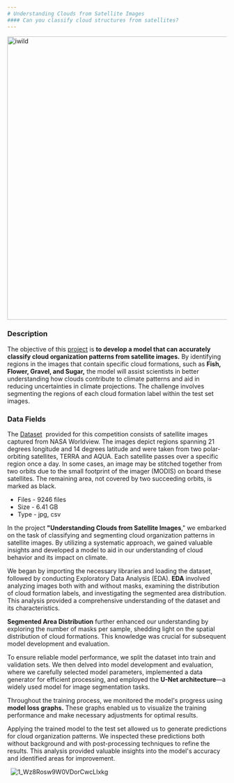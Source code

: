 ```yaml
---
# Understanding Clouds from Satellite Images
#### Can you classify cloud structures from satellites?
---
```


<img alt="iwild" src="https://storage.googleapis.com/kaggle-media/competitions/MaxPlanck/Teaser_AnimationwLabels.gif" width="650px"/>


### **Description**

The objective of this [project](https://www.kaggle.com/c/understanding_cloud_organization) is **to develop a model that can accurately classify cloud organization patterns from satellite images.** By identifying regions in the images that contain specific cloud formations, such as **Fish, Flower, Gravel, and Sugar,** the model will assist scientists in better understanding how clouds contribute to climate patterns and aid in reducing uncertainties in climate projections. The challenge involves segmenting the regions of each cloud formation label within the test set images.

### **Data Fields**

The [Dataset](https://www.kaggle.com/competitions/understanding_cloud_organization/data)  provided for this competition consists of satellite images captured from NASA Worldview. The images depict regions spanning 21 degrees longitude and 14 degrees latitude and were taken from two polar-orbiting satellites, TERRA and AQUA. Each satellite passes over a specific region once a day. In some cases, an image may be stitched together from two orbits due to the small footprint of the imager (MODIS) on board these satellites. The remaining area, not covered by two succeeding orbits, is marked as black.
- Files - 9246 files
- Size - 6.41 GB
- Type - jpg, csv


In the project **"Understanding Clouds from Satellite Images**," we embarked on the task of classifying and segmenting cloud organization patterns in satellite images. By utilizing a systematic approach, we gained valuable insights and developed a model to aid in our understanding of cloud behavior and its impact on climate.

We began by importing the necessary libraries and loading the dataset, followed by conducting Exploratory Data Analysis (EDA). **EDA** involved analyzing images both with and without masks, examining the distribution of cloud formation labels, and investigating the segmented area distribution. This analysis provided a comprehensive understanding of the dataset and its characteristics.

**Segmented Area Distribution** further enhanced our understanding by exploring the number of masks per sample, shedding light on the spatial distribution of cloud formations. This knowledge was crucial for subsequent model development and evaluation.

To ensure reliable model performance, we split the dataset into train and validation sets. We then delved into model development and evaluation, where we carefully selected model parameters, implemented a data generator for efficient processing, and employed the **U-Net architecture**—a widely used model for image segmentation tasks.

Throughout the training process, we monitored the model's progress using **model loss graphs.** These graphs enabled us to visualize the training performance and make necessary adjustments for optimal results.

Applying the trained model to the test set allowed us to generate predictions for cloud organization patterns. We inspected these predictions both without background and with post-processing techniques to refine the results. This analysis provided valuable insights into the model's accuracy and identified areas for improvement.

 
![1_Wz8Rosw9W0VDorCwcLIxkg](https://github.com/LavanyaMuthuraman/Understanding-Clouds-from-Satellite-Images/assets/109660074/7ea10cf3-b3c2-4a9b-8cfa-d2e7c42992a4)

 

 

 
